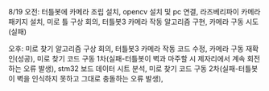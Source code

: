 8/19
	오전: 터틀봇에 카메라 조립 설치, opencv 설치 및 pc 연결, 라즈베리파이 카메라 패키지 설치, 미로 틀 구상 회의, 터틀봇3 카메라 작동 알고리즘 구현, 카메라 구동 시도(실패)
 
  오후: 미로 찾기 알고리즘 구상 회의, 터틀봇3 카메라 작동 코드 수정, 카메라 구동 재확인(성공), 미로 찾기 코드 구동 1차(실패-터틀봇이 벽과 마주할 시 제자리에서 계속 회전하는 오류 발생), stm32 보드 데이터 시트 분석, 미로 찾기 코드 구동 2차(실패-터틀봇이 벽을 인식하지 못하고 그대로 충돌하는 오류 발생), 
